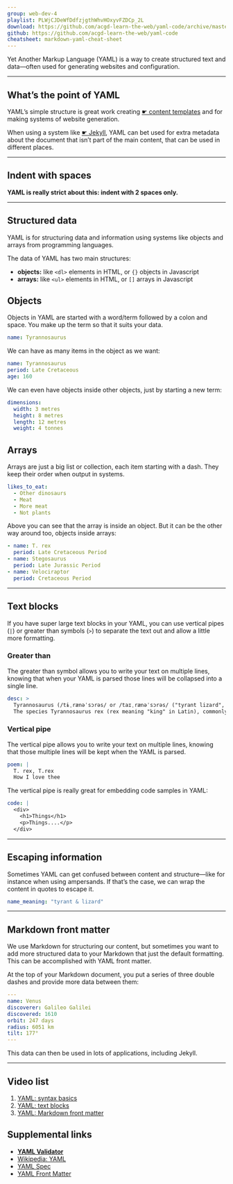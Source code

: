 ```yaml
---
group: web-dev-4
playlist: PLWjCJDeWfDdfzjgthWhvHOxyvFZDCp_2L
download: https://github.com/acgd-learn-the-web/yaml-code/archive/master.zip
github: https://github.com/acgd-learn-the-web/yaml-code
cheatsheet: markdown-yaml-cheat-sheet
---
```


Yet Another Markup Language (YAML) is a way to create structured text and data—often used for generating websites and configuration.

---

## What’s the point of YAML

YAML’s simple structure is great work creating [☛ content templates](/topics/writing-for-the-web/#content-templates) and for making systems of website generation.

When using a system like [☛ Jekyll](/topics/jekyll/), YAML can bet used for extra metadata about the document that isn’t part of the main content, that can be used in different places.

---

## Indent with spaces

**YAML is really strict about this: indent with 2 spaces only.**

---

## Structured data

YAML is for structuring data and information using systems like objects and arrays from programming languages.

The data of YAML has two main structures:

- **objects:** like `<dl>` elements in HTML, or `{}` objects in Javascript
- **arrays:** like `<ul>` elements in HTML, or `[]` arrays in Javascript

## Objects

Objects in YAML are started with a word/term followed by a colon and space. You make up the term so that it suits your data.

```yaml
name: Tyrannosaurus
```

We can have as many items in the object as we want:

```yaml
name: Tyrannosaurus
period: Late Cretaceous
age: 160
```

We can even have objects inside other objects, just by starting a new term:

```yaml
dimensions:
  width: 3 metres
  height: 8 metres
  length: 12 metres
  weight: 4 tonnes
```

## Arrays

Arrays are just a big list or collection, each item starting with a dash. They keep their order when output in systems.

```yaml
likes_to_eat:
  - Other dinosaurs
  - Meat
  - More meat
  - Not plants
```

Above you can see that the array is inside an object. But it can be the other way around too, objects inside arrays:

```yaml
- name: T. rex
  period: Late Cretaceous Period
- name: Stegosaurus
  period: Late Jurassic Period
- name: Velociraptor
  period: Cretaceous Period
```

---

## Text blocks

If you have super large text blocks in your YAML, you can use vertical pipes (`|`) or greater than symbols (`>`) to separate the text out and allow a little more formatting.

### Greater than

The greater than symbol allows you to write your text on multiple lines, knowing that when your YAML is parsed those lines will be collapsed into a single line.

```yaml
desc: >
  Tyrannosaurus (/tɨˌrænəˈsɔrəs/ or /taɪˌrænəˈsɔrəs/ ("tyrant lizard", from the Ancient Greek tyrannos (τύραννος), "tyrant", and sauros (σαῦρος), "lizard"[1])) is a genus of coelurosaurian theropod dinosaur.
  The species Tyrannosaurus rex (rex meaning "king" in Latin), commonly abbreviated to T. rex, is one of the most well-represented of the large theropods.
```

### Vertical pipe

The vertical pipe allows you to write your text on multiple lines, knowing that those multiple lines will be kept when the YAML is parsed.

```yaml
poem: |
  T. rex, T.rex
  How I love thee
```

The vertical pipe is really great for embedding code samples in YAML:

```yaml
code: |
  <div>
    <h1>Things</h1>
    <p>Things....</p>
  </div>
```

---

## Escaping information

Sometimes YAML can get confused between content and structure—like for instance when using ampersands. If that’s the case, we can wrap the content in quotes to escape it.

```yaml
name_meaning: "tyrant & lizard"
```

---

## Markdown front matter

We use Markdown for structuring our content, but sometimes you want to add more structured data to your Markdown that just the default formatting. This can be accomplished with YAML front matter.

At the top of your Markdown document, you put a series of three double dashes and provide more data between them:

```yaml
---
name: Venus
discoverer: Galileo Galilei
discovered: 1610
orbit: 247 days
radius: 6051 km
tilt: 177°
---
```

This data can then be used in lots of applications, including Jekyll.

---

## Video list

1. [YAML: syntax basics](https://www.youtube.com/watch?v=W3tQPk8DNbk&list=PLWjCJDeWfDdfzjgthWhvHOxyvFZDCp_2L&index=1)
2. [YAML: text blocks](https://www.youtube.com/watch?v=m-rRIsuekBw&list=PLWjCJDeWfDdfzjgthWhvHOxyvFZDCp_2L&index=2)
3. [YAML: Markdown front matter](https://www.youtube.com/watch?v=GOcgJgrxeJ4&list=PLWjCJDeWfDdfzjgthWhvHOxyvFZDCp_2L&index=3)

## Supplemental links

- **[YAML Validator](http://yamllint.com/)**
- [Wikipedia: YAML](http://en.wikipedia.org/wiki/YAML)
- [YAML Spec](http://yaml.org/)
- [YAML Front Matter](http://jekyllrb.com/docs/frontmatter/)
